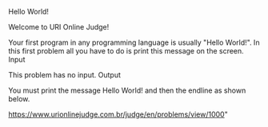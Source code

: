 Hello World!

Welcome to URI Online Judge!

Your first program in any programming language is usually "Hello World!". In this first problem all you have to do is print this message on the screen.
Input

This problem has no input.
Output

You must print the message Hello World! and then the endline as shown below.

https://www.urionlinejudge.com.br/judge/en/problems/view/1000"